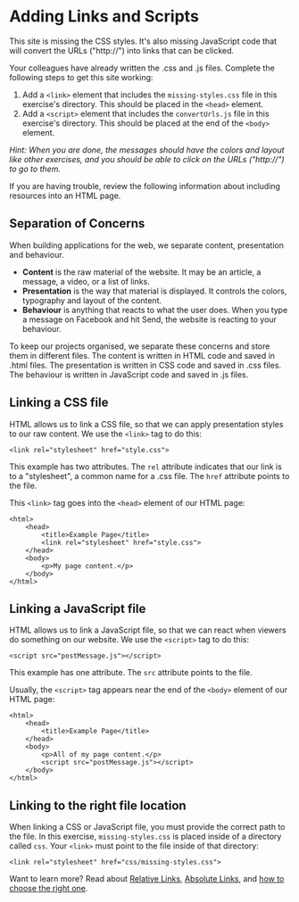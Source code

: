 # Adding Links and Scripts

This site is missing the CSS styles. It's also missing JavaScript code that will convert the URLs ("http://") into links that can be clicked.

Your colleagues have already written the .css and .js files. Complete the following steps to get this site working:

1. Add a `<link>` element that includes the `missing-styles.css` file in this exercise's directory. This should be placed in the `<head>` element.
2. Add a `<script>` element that includes the `convertUrls.js` file in this exercise's directory. This should be placed at the end of the `<body>` element.

_Hint: When you are done, the messages should have the colors and layout like other exercises, and you should be able to click on the URLs ("http://") to go to them._

If you are having trouble, review the following information about including resources into an HTML page.

## Separation of Concerns

When building applications for the web, we separate content, presentation and behaviour.

- **Content** is the raw material of the website. It may be an article, a message, a video, or a list of links.
- **Presentation** is the way that material is displayed. It controls the colors, typography and layout of the content.
- **Behaviour** is anything that reacts to what the user does. When you type a message on Facebook and hit Send, the website is reacting to your behaviour.

To keep our projects organised, we separate these concerns and store them in different files. The content is written in HTML code and saved in .html files. The presentation is written in CSS code and saved in .css files. The behaviour is written in JavaScript code and saved in .js files.

## Linking a CSS file

HTML allows us to link a CSS file, so that we can apply presentation styles to our raw content. We use the `<link>` tag to do this:

```
<link rel="stylesheet" href="style.css">
```

This example has two attributes. The `rel` attribute indicates that our link is to a "stylesheet", a common name for a .css file. The `href` attribute points to the file.

This `<link>` tag goes into the `<head>` element of our HTML page:

```
<html>
	<head>
		<title>Example Page</title>
		<link rel="stylesheet" href="style.css">
	</head>
	<body>
		<p>My page content.</p>
	</body>
</html>
```

## Linking a JavaScript file

HTML allows us to link a JavaScript file, so that we can react when viewers do something on our website. We use the `<script>` tag to do this:

```
<script src="postMessage.js"></script>
```

This example has one attribute. The `src` attribute points to the file.

Usually, the `<script>` tag appears near the end of the `<body>` element of our HTML page:

```
<html>
	<head>
		<title>Example Page</title>
	</head>
	<body>
		<p>All of my page content.</p>
		<script src="postMessage.js"></script>
	</body>
</html>
```

## Linking to the right file location

When linking a CSS or JavaScript file, you must provide the correct path to the file. In this exercise, `missing-styles.css` is placed inside of a directory called `css`. Your `<link>` must point to the file inside of that directory:

```
<link rel="stylesheet" href="css/missing-styles.css">
```

Want to learn more? Read about [Relative Links](https://marksheet.io/html-links.html#relative-urls), [Absolute Links](https://marksheet.io/html-links.html#absolute-urls), and [how to choose the right one](https://marksheet.io/html-links.html#relative-or-absolute-links).
